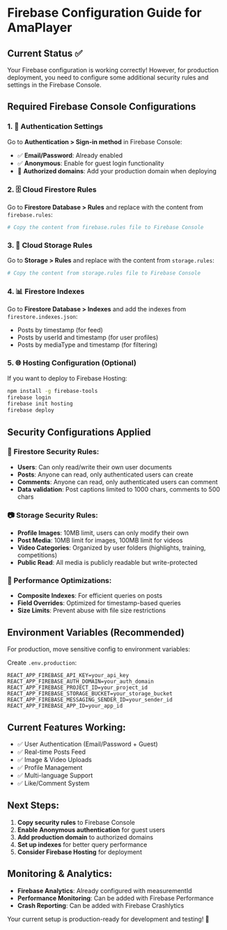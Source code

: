 # Firebase Configuration Guide for AmaPlayer

## Current Status ✅
Your Firebase configuration is working correctly! However, for production deployment, you need to configure some additional security rules and settings in the Firebase Console.

## Required Firebase Console Configurations

### 1. 🔐 Authentication Settings
Go to **Authentication > Sign-in method** in Firebase Console:
- ✅ **Email/Password**: Already enabled
- ✅ **Anonymous**: Enable for guest login functionality
- 🔧 **Authorized domains**: Add your production domain when deploying

### 2. 🗄️ Cloud Firestore Rules
Go to **Firestore Database > Rules** and replace with the content from `firebase.rules`:
```bash
# Copy the content from firebase.rules file to Firebase Console
```

### 3. 📁 Cloud Storage Rules  
Go to **Storage > Rules** and replace with the content from `storage.rules`:
```bash
# Copy the content from storage.rules file to Firebase Console
```

### 4. 📊 Firestore Indexes
Go to **Firestore Database > Indexes** and add the indexes from `firestore.indexes.json`:
- Posts by timestamp (for feed)
- Posts by userId and timestamp (for user profiles)
- Posts by mediaType and timestamp (for filtering)

### 5. 🌐 Hosting Configuration (Optional)
If you want to deploy to Firebase Hosting:
```bash
npm install -g firebase-tools
firebase login
firebase init hosting
firebase deploy
```

## Security Configurations Applied

### 📝 Firestore Security Rules:
- **Users**: Can only read/write their own user documents
- **Posts**: Anyone can read, only authenticated users can create
- **Comments**: Anyone can read, only authenticated users can comment
- **Data validation**: Post captions limited to 1000 chars, comments to 500 chars

### 📷 Storage Security Rules:
- **Profile Images**: 10MB limit, users can only modify their own
- **Post Media**: 10MB limit for images, 100MB limit for videos
- **Video Categories**: Organized by user folders (highlights, training, competitions)
- **Public Read**: All media is publicly readable but write-protected

### 🚀 Performance Optimizations:
- **Composite Indexes**: For efficient queries on posts
- **Field Overrides**: Optimized for timestamp-based queries
- **Size Limits**: Prevent abuse with file size restrictions

## Environment Variables (Recommended)
For production, move sensitive config to environment variables:

Create `.env.production`:
```env
REACT_APP_FIREBASE_API_KEY=your_api_key
REACT_APP_FIREBASE_AUTH_DOMAIN=your_auth_domain
REACT_APP_FIREBASE_PROJECT_ID=your_project_id
REACT_APP_FIREBASE_STORAGE_BUCKET=your_storage_bucket
REACT_APP_FIREBASE_MESSAGING_SENDER_ID=your_sender_id
REACT_APP_FIREBASE_APP_ID=your_app_id
```

## Current Features Working:
- ✅ User Authentication (Email/Password + Guest)
- ✅ Real-time Posts Feed
- ✅ Image & Video Uploads
- ✅ Profile Management
- ✅ Multi-language Support
- ✅ Like/Comment System

## Next Steps:
1. **Copy security rules** to Firebase Console
2. **Enable Anonymous authentication** for guest users
3. **Add production domain** to authorized domains
4. **Set up indexes** for better query performance
5. **Consider Firebase Hosting** for deployment

## Monitoring & Analytics:
- **Firebase Analytics**: Already configured with measurementId
- **Performance Monitoring**: Can be added with Firebase Performance
- **Crash Reporting**: Can be added with Firebase Crashlytics

Your current setup is production-ready for development and testing! 🚀